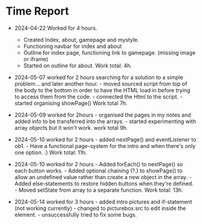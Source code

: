 # Time Report

- 2024-04-22 Worked for 4 hours.
    - Created Index, about, gamepage and mystyle.
    - Functioning navbar for index and about
    - Outline for index page, functioning link to gamepage. (missing image or iframe)
    - Started on outline for about.
  Work total: 4h.

- 2024-05-07 worked for 2 hours searching for a solution to a simple problem... and later another hour.
      - moved sourced script from top of the body to the bottom in order to have the HTML load in before trying to access them from the code.
      - connected the Html to the script.
      - started organising showPage()
  Work total 7h.

- 2024-05-09 worked for 2hours
      - organised the pages in my notes and added info to be transferred into the arrays.
      - started experimenting with array objects but it won't work.
  work total 9h.

- 2024-05-10 worked for 2 hours
      - added nextPage() and eventListener to ob1.
      - Have a functional page-system for the intro and when there's only one option. :)
Work total: 11h.

- 2024-05-10 worked for 2 hours
      - Added forEach() to nextPage() so each button works.
      - Added optional chaining (?.) to showPage() to allow an undefined value rather than create a new object in the array.
      - Added else-statements to restore hidden buttons when they're defined.
      - Moved setState from array to a separate function.
Work total: 13h.
  
- 2024-05-14 worked for 3 hours
      - added intro pictures and if-statement (not working currently)
      - changed to picturebox.src to edit inside the element.
      - unsuccessfully tried to fix some bugs.
